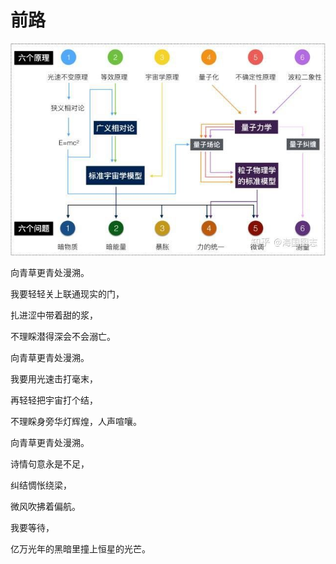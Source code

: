 # 前路



![通向边界](my_way.assets/通向物理边界.jpg)

向青草更青处漫溯。

我要轻轻关上联通现实的门，

扎进涩中带着甜的浆，

不理睬潜得深会不会溺亡。  



向青草更青处漫溯。

我要用光速击打毫末，

再轻轻把宇宙打个结，

不理睬身旁华灯辉煌，人声喧嚷。  



向青草更青处漫溯。

诗情句意永是不足，

纠结惆怅绕梁，

微风吹拂着偏航。

我要等待，

亿万光年的黑暗里撞上恒星的光芒。  